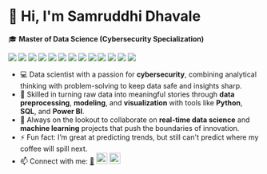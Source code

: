 # 👋 Hi, I'm Samruddhi Dhavale

🎓 **Master of Data Science (Cybersecurity Specialization)**  

![](https://img.shields.io/badge/code-Python-blue)  ![](https://img.shields.io/badge/code-SQL-orange)  ![](https://img.shields.io/badge/code-R-red)  ![](https://img.shields.io/badge/code-Scikit--Learn-yellow)  ![](https://img.shields.io/badge/code-TensorFlow-lightblue)  ![](https://img.shields.io/badge/code-NumPy-green)  ![](https://img.shields.io/badge/code-Pandas-black)  ![](https://img.shields.io/badge/tool-Jupyter%20Notebook-orange)  ![](https://img.shields.io/badge/tool-PowerBI-yellow)  ![](https://img.shields.io/badge/tool-GitHub-lightgrey)  ![](https://img.shields.io/badge/security-NetworkSecurity-red)  ![](https://img.shields.io/badge/security-RiskAnalysis-blue)  ![](https://img.shields.io/badge/security-CyberSecurity-darkred)


* :computer: Data scientist with a passion for **cybersecurity**, combining analytical thinking with problem-solving to keep data safe and insights sharp.
* 🌱 Skilled in turning raw data into meaningful stories through **data preprocessing**, **modeling**, and **visualization** with tools like **Python**, **SQL**, and **Power BI**.
* 👯 Always on the lookout to collaborate on **real-time data science** and **machine learning** projects that push the boundaries of innovation.
* ⚡ Fun fact: I’m great at predicting trends, but still can't predict where my coffee will spill next.
* 📫 Connect with me: [:email:](mailto:samruddhi.dhavale315@gmail.com) 
  <a href="https://www.linkedin.com/in/samruddhid315/"><img alt="LinkedIn" width="22px" src="https://github.com/WaylonWalker/WaylonWalker/blob/main/icon/linkedin.png?raw=true" /></a>
  <a href="https://www.instagram.com/samruddhi_d5"><img alt="Instagram" width="22px" src="https://github.com/WaylonWalker/WaylonWalker/blob/main/icon/instagram.jpg?raw=true" /></a>



                      
<!--
**samruddhid5/samruddhid5** is a ✨ _special_ ✨ repository because its `README.md` (this file) appears on your GitHub profile.

Here are some ideas to get you started:

- 🔭 I’m currently working on machine learning and opencv projects
- 🌱 I’m currently learning Data science,cloud computing
- 👯 I’m looking to collaborate on live machine learning projects
- 🤔 I’m looking for help with ...
- 💬 Ask me about ...
- 📫 How to reach me: Drop your mail at 
                     <a href="https://linkedin.com/in/samruddhi-dhavale990"><br>
<img align="left" alt="Samruddhi dhavale" width="22px" src="https://cdn.jsdelivr.net/npm/simple-icons@v3/icons/linkedin.svg" />
                      
- 😄 Pronouns: 
- ⚡ Fun fact: Reaching new heights everydayy, Trust me I am an acrophobic
